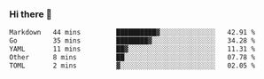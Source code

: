 ### Hi there 👋

<!--
**urzz/urzz** is a ✨ _special_ ✨ repository because its `README.md` (this file) appears on your GitHub profile.

Here are some ideas to get you started:

- 🔭 I’m currently working on ...
- 🌱 I’m currently learning ...
- 👯 I’m looking to collaborate on ...
- 🤔 I’m looking for help with ...
- 💬 Ask me about ...
- 📫 How to reach me: ...
- 😄 Pronouns: ...
- ⚡ Fun fact: ...
-->

<!--START_SECTION:waka-->

```txt
Markdown   44 mins         ██████████▓░░░░░░░░░░░░░░   42.91 %
Go         35 mins         ████████▓░░░░░░░░░░░░░░░░   34.28 %
YAML       11 mins         ██▓░░░░░░░░░░░░░░░░░░░░░░   11.31 %
Other      8 mins          ██░░░░░░░░░░░░░░░░░░░░░░░   07.78 %
TOML       2 mins          ▓░░░░░░░░░░░░░░░░░░░░░░░░   02.05 %
```

<!--END_SECTION:waka-->
